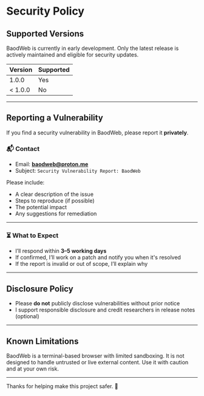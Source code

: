 # Security Policy

## Supported Versions

BaodWeb is currently in early development. Only the latest release is actively maintained and eligible for security updates.

| Version  | Supported        |
|----------|------------------|
| 1.0.0    | Yes              |
| < 1.0.0  | No               |

---

## Reporting a Vulnerability

If you find a security vulnerability in BaodWeb, please report it **privately**.

### 📬 Contact
- Email: **baodweb@proton.me**
- Subject: `Security Vulnerability Report: BaodWeb`

Please include:
- A clear description of the issue
- Steps to reproduce (if possible)
- The potential impact
- Any suggestions for remediation

---

### ⏳ What to Expect

- I’ll respond within **3–5 working days**
- If confirmed, I’ll work on a patch and notify you when it's resolved
- If the report is invalid or out of scope, I’ll explain why

---

## Disclosure Policy

- Please **do not** publicly disclose vulnerabilities without prior notice
- I support responsible disclosure and credit researchers in release notes (optional)

---

## Known Limitations

BaodWeb is a terminal-based browser with limited sandboxing. It is not designed to handle untrusted or live external content. Use it with caution and at your own risk.

---

Thanks for helping make this project safer. 💪

